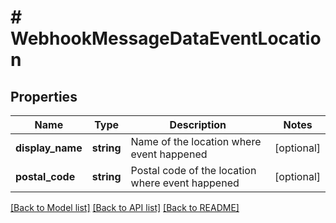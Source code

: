 # # WebhookMessageDataEventLocation

## Properties

Name | Type | Description | Notes
------------ | ------------- | ------------- | -------------
**display_name** | **string** | Name of the location where event happened | [optional]
**postal_code** | **string** | Postal code of the location where event happened | [optional]

[[Back to Model list]](../../README.md#models) [[Back to API list]](../../README.md#endpoints) [[Back to README]](../../README.md)
